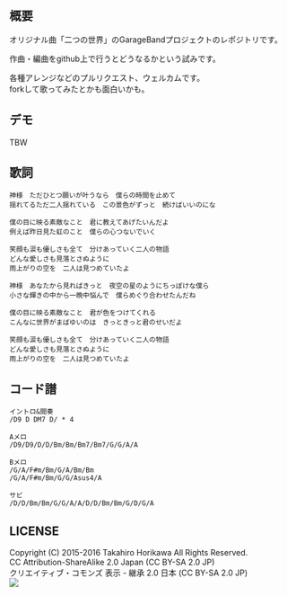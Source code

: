 ## 概要
オリジナル曲「二つの世界」のGarageBandプロジェクトのレポジトリです。

作曲・編曲をgithub上で行うとどうなるかという試みです。

各種アレンジなどのプルリクエスト、ウェルカムです。<br />
forkして歌ってみたとかも面白いかも。

## デモ
TBW

## 歌詞
```
神様　ただひとつ願いが叶うなら　僕らの時間を止めて
揺れてるただ二人揺れている　この景色がずっと　続けばいいのにな

僕の目に映る素敵なこと　君に教えてあげたいんだよ
例えば昨日見た虹のこと　僕らの心つないでいく

笑顔も涙も優しさも全て　分けあっていく二人の物語
どんな愛しさも見落とさぬように
雨上がりの空を　二人は見つめていたよ

神様　あなたから見ればきっと　夜空の星のようにちっぽけな僕ら
小さな輝きの中から一晩中悩んで　僕らめぐり合わせたんだね

僕の目に映る素敵なこと　君が色をつけてくれる
こんなに世界がまばゆいのは　きっときっと君のせいだよ

笑顔も涙も優しさも全て　分けあっていく二人の物語
どんな愛しさも見落とさぬように
雨上がりの空を　二人は見つめていたよ
```

## コード譜
```
イントロ&間奏
/D9 D DM7 D/ * 4

Aメロ
/D9/D9/D/D/Bm/Bm/Bm7/Bm7/G/G/A/A

Bメロ
/G/A/F#m/Bm/G/A/Bm/Bm
/G/A/F#m/Bm/G/G/Asus4/A

サビ
/D/D/Bm/Bm/G/G/A/A/D/D/Bm/Bm/G/D/G/A
```

## LICENSE
Copyright (C) 2015-2016 Takahiro Horikawa All Rights Reserved.<br />
CC Attribution-ShareAlike 2.0 Japan (CC BY-SA 2.0 JP)<br />
クリエイティブ・コモンズ 表示 - 継承 2.0 日本 (CC BY-SA 2.0 JP)<br />
<a href="https://creativecommons.org/licenses/by-sa/2.0/jp/"><img src="https://komtmt.files.wordpress.com/2015/04/by-sa.png?w=300&h=104"></a>
